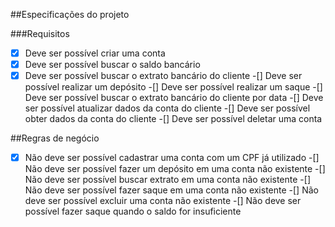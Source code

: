 ##Especificações do projeto

###Requisitos

-[x] Deve ser possível criar uma conta
-[x] Deve ser possível buscar o saldo bancário
-[x] Deve ser possível buscar o extrato bancário do cliente
-[] Deve ser possível realizar um depósito
-[] Deve ser possível realizar um saque
-[] Deve ser possível buscar o extrato bancário do cliente por data
-[] Deve ser possível atualizar dados da conta do cliente
-[] Deve ser possível obter dados da conta do cliente
-[] Deve ser possível deletar uma conta

##Regras de negócio

-[x] Não deve ser possível cadastrar uma conta com um CPF já utilizado
-[] Não deve ser possível fazer um depósito em uma conta não existente
-[] Não deve ser possível buscar extrato em uma conta não existente
-[] Não deve ser possível fazer saque em uma conta não existente
-[] Não deve ser possível excluir uma conta não existente
-[] Não deve ser possível fazer saque quando o saldo for insuficiente